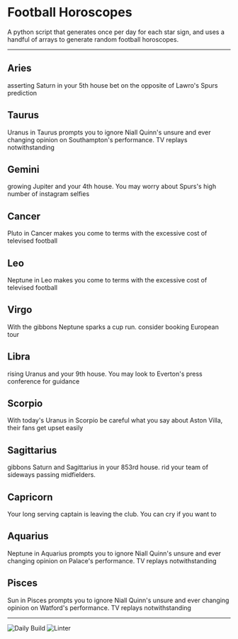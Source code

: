 # Football Horoscopes

A python script that generates once per day for each star sign, and uses a handful of arrays to generate random football horoscopes.

---

<!-- horoscopes_item starts -->
<h2>Aries</h2><p>asserting Saturn in your 5th house bet on the opposite of Lawro's Spurs prediction</p><h2>Taurus</h2><p>Uranus in Taurus prompts you to ignore Niall Quinn's unsure and ever changing opinion on Southampton's performance. TV replays notwithstanding</p><h2>Gemini</h2><p>growing Jupiter and your 4th house. You may worry about Spurs's high number of instagram selfies</p><h2>Cancer</h2><p>Pluto in Cancer makes you come to terms with the excessive cost of televised football</p><h2>Leo</h2><p>Neptune in Leo makes you come to terms with the excessive cost of televised football</p><h2>Virgo</h2><p>With the gibbons Neptune sparks a cup run. consider booking European tour</p><h2>Libra</h2><p>rising Uranus and your 9th house. You may look to Everton's press conference for guidance</p><h2>Scorpio</h2><p>With today's Uranus in Scorpio be careful what you say about Aston Villa, their fans get upset easily</p><h2>Sagittarius</h2><p>gibbons Saturn and Sagittarius in your 853rd house. rid your team of sideways passing midfielders.</p><h2>Capricorn</h2><p>Your long serving captain is leaving the club. You can cry if you want to</p><h2>Aquarius</h2><p>Neptune in Aquarius prompts you to ignore Niall Quinn's unsure and ever changing opinion on Palace's performance. TV replays notwithstanding</p><h2>Pisces</h2><p>Sun in Pisces prompts you to ignore Niall Quinn's unsure and ever changing opinion on Watford's performance. TV replays notwithstanding</p>
<!-- horoscopes_item ends -->

---

![Daily Build](https://github.com/MatBenfield/horofootball.thechels.uk/workflows/Daily%20Build/badge.svg) ![Linter](https://github.com/MatBenfield/horofootball.thechels.uk/workflows/Linter/badge.svg)
